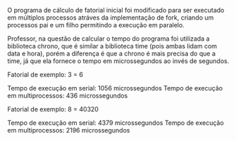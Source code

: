 O programa de cálculo de fatorial inicial foi modificado para ser executado em múltiplos processos atráves da implementação de fork, criando um processos pai e um filho permitindo a execução em paralelo.

Professor, na questão de calcular o tempo do programa foi utilizada a biblioteca chrono, que é similar a biblioteca time (pois ambas lidam com data e hora), porém a diferença é que a chrono é mais precisa do que a time, já que ela fornece o tempo em microssegundos ao invés de segundos.


Fatorial de exemplo: 3 = 6

Tempo de execução em serial: 1056 microssegundos
Tempo de execução em multiprocessos: 436 microssegundos



Fatorial de exemplo: 8 = 40320

Tempo de execução em serial: 4379 microssegundos
Tempo de execução em multiprocessos: 2196 microssegundos
